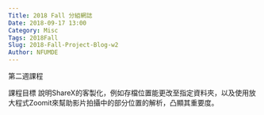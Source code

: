 ```yaml
---
Title: 2018 Fall 分組網誌
Date: 2018-09-17 13:00
Category: Misc
Tags: 2018Fall
Slug: 2018-Fall-Project-Blog-w2
Author: NFUMDE
---
```


第二週課程

<!-- PELICAN_END_SUMMARY -->

課程目標
說明ShareX的客製化，例如存檔位置能更改至指定資料夾，以及使用放大程式Zoomit來幫助影片拍攝中的部分位置的解析，凸顯其重要度。
